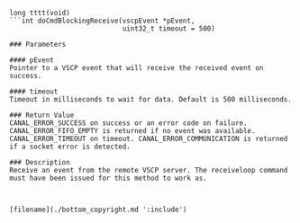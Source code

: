 

```clike
long tttt(void)
```int doCmdBlockingReceive(vscpEvent *pEvent, 
                            uint32_t timeout = 500)

### Parameters

#### pEvent
Pointer to a VSCP event that will receive the received event on success.

#### timeout
Timeout in milliseconds to wait for data. Default is 500 milliseconds.

### Return Value
CANAL_ERROR_SUCCESS on success or an error code on failure. CANAL_ERROR_FIFO_EMPTY is returned if no event was available. CANAL_ERROR_TIMEOUT on timeout. CANAL_ERROR_COMMUNICATION is returned if a socket error is detected. 

### Description
Receive an event from the remote VSCP server. The receiveloop command must have been issued for this method to work as. 



[filename](./bottom_copyright.md ':include')